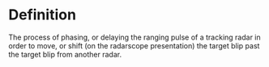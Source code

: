 # Definition

The process of phasing, or delaying the ranging pulse of a tracking
radar in order to move, or shift (on the radarscope presentation) the
target blip past the target blip from another radar.

